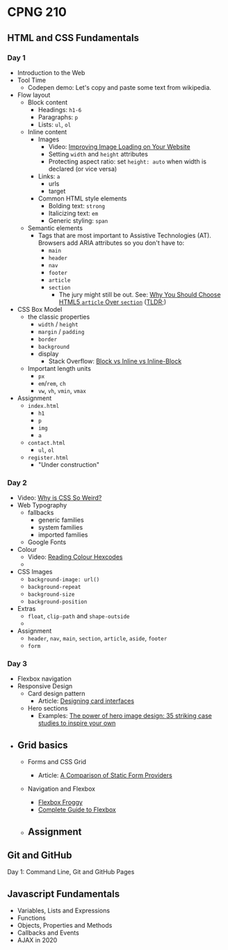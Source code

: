 # CPNG 210
## HTML and CSS Fundamentals
### Day 1
  - Introduction to the Web
  - Tool Time
    - Codepen demo: Let's copy and paste some text from wikipedia.
  - Flow layout
      - Block content
        - Headings: `h1-6`
        - Paragraphs: `p`
        - Lists: `ul`, `ol`
      - Inline content
        - Images
          - Video: [Improving Image Loading on Your Website](https://www.youtube.com/watch?v=4-d_SoCHeWE)
          - Setting `width` and `height` attributes
          - Protecting aspect ratio: set `height: auto` when width is declared (or vice versa)
        - Links: `a`
          - urls
          - target
        - Common HTML style elements
          - Bolding text: `strong`
          - Italicizing text: `em`
          - Generic styling: `span`
      - Semantic elements
        - Tags that are most important to Assistive Technologies (AT). Browsers add ARIA attributes so you don't have to:
          - `main`
          - `header`
          - `nav`
          - `footer`
          - `article`
          - `section`
            - The jury might still be out. See: [Why You Should Choose HTML5 `article` Over `section`](https://www.smashingmagazine.com/2020/01/html5-article-section/) ([TLDR;](https://www.smashingmagazine.com/2020/01/html5-article-section/#conclusion))
  - CSS Box Model
    - the classic properties
      - `width` / `height`
      - `margin` / `padding`
      - `border`
      - `background`
      - display
        - Stack Overflow: [Block vs Inline vs Inline-Block](https://stackoverflow.com/questions/9189810/css-display-inline-vs-inline-block)
    - Important length units
      - `px`
      - `em`/`rem`, `ch`
      - `vw`, `vh`, `vmin`, `vmax`
  - Assignment
    - `index.html`
      - `h1`
      - `p`
      - `img`
      - `a`
    - `contact.html`
      - `ul`, `ol`
    - `register.html`
      - "Under construction"

### Day 2
- Video: [Why is CSS So Weird?](https://www.youtube.com/watch?v=aHUtMbJw8iA)
- Web Typography
  - fallbacks
    - generic families
    - system families
    - imported families
  - Google Fonts
- Colour
  - Video: [Reading Colour Hexcodes](https://www.youtube.com/watch?v=eqZqx6lRPe0)
  - 
- CSS Images
  - `background-image: url()`
  - `background-repeat`
  - `background-size`
  - `background-position`
- Extras
  - `float`, `clip-path` and `shape-outside`
  - 
- Assignment
  - `header`, `nav`, `main`, `section`, `article`, `aside`, `footer`
  - `form`

### Day 3
- Flexbox navigation
- Responsive Design
  - Card design pattern
    - Article: [Designing card interfaces](https://www.smashingmagazine.com/2016/10/designing-card-based-user-interfaces/)
  - Hero sections
    - Examples: [The power of hero image design: 35 striking case studies to inspire your own](https://www.canva.com/learn/hero-images/)
- Grid basics
  - 
  - Forms and CSS Grid
    - Article: [A Comparison of Static Form Providers](https://css-tricks.com/a-comparison-of-static-form-providers/)
  - Navigation and Flexbox
    - [Flexbox Froggy](https://flexboxfroggy.com/)
    - [Complete Guide to Flexbox](https://css-tricks.com/snippets/css/a-guide-to-flexbox/)

  - Assignment
    - 
## Git and GitHub
Day 1: Command Line, Git and GitHub Pages

## Javascript Fundamentals
- Variables, Lists and Expressions
- Functions
- Objects, Properties and Methods
- Callbacks and Events
- AJAX in 2020